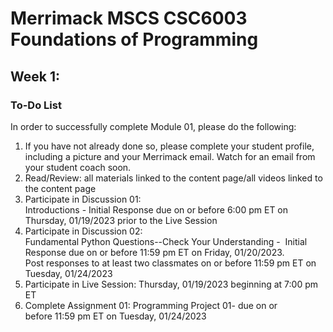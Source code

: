 # Merrimack MSCS CSC6003 Foundations of Programming

## Week 1:

### To-Do List  
In order to successfully complete Module 01, please do the following:

1. If you have not already done so, please complete your student profile, including a picture and your Merrimack email. 
Watch for an email from your student coach soon.
2. Read/Review: all materials linked to the content page/all videos linked to the content page
3. Participate in Discussion 01:  
Introductions - Initial Response due on or before 6:00 pm ET on Thursday, 01/19/2023 prior to the Live Session
4. Participate in Discussion 02:  
Fundamental Python Questions--Check Your Understanding -  
Initial Response due on or before 11:59 pm ET on Friday, 01/20/2023.  
Post responses to at least two classmates on or before 11:59 pm ET on Tuesday, 01/24/2023
5. Participate in Live Session: Thursday, 01/19/2023 beginning at 7:00 pm  ET 
6. Complete Assignment 01: Programming Project 01- due on or before 11:59 pm ET on Tuesday, 01/24/2023
